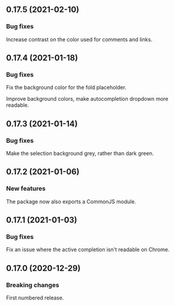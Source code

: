 ## 0.17.5 (2021-02-10)

### Bug fixes

Increase contrast on the color used for comments and links.

## 0.17.4 (2021-01-18)

### Bug fixes

Fix the background color for the fold placeholder.

Improve background colors, make autocompletion dropdown more readable.

## 0.17.3 (2021-01-14)

### Bug fixes

Make the selection background grey, rather than dark green.

## 0.17.2 (2021-01-06)

### New features

The package now also exports a CommonJS module.

## 0.17.1 (2021-01-03)

### Bug fixes

Fix an issue where the active completion isn't readable on Chrome.

## 0.17.0 (2020-12-29)

### Breaking changes

First numbered release.

